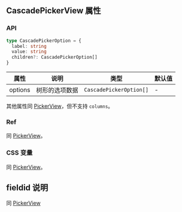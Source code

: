 ## CascadePickerView 属性
### API

```typescript
type CascadePickerOption = {
  label: string
  value: string
  children?: CascadePickerOption[]
}
```

| 属性    | 说明           | 类型                    | 默认值 |
| ------- | -------------- | ----------------------- | ------ |
| options | 树形的选项数据 | `CascadePickerOption[]` | -      |

其他属性同 [PickerView](/basic-components/picker-view)，但不支持 `columns`。

### Ref

同 [PickerView](/basic-components/picker-view)。

### CSS 变量

同 [PickerView](/basic-components/picker-view)。

## fieldid 说明
同 [PickerView](/basic-components/picker-view)

